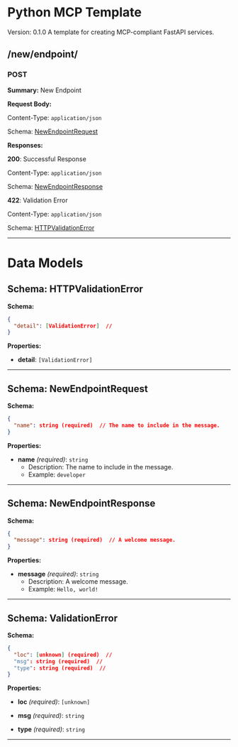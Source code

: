 # Python MCP Template
Version: 0.1.0
A template for creating MCP-compliant FastAPI services.

## /new/endpoint/

### POST

**Summary:** New Endpoint

**Request Body:**

Content-Type: `application/json`

Schema:
[NewEndpointRequest](#schema-newendpointrequest)

**Responses:**

**200**: Successful Response

Content-Type: `application/json`

Schema:
[NewEndpointResponse](#schema-newendpointresponse)

**422**: Validation Error

Content-Type: `application/json`

Schema:
[HTTPValidationError](#schema-httpvalidationerror)

---

# Data Models

## Schema: HTTPValidationError

**Schema:**
```json
{
  "detail": [ValidationError]  // 
}
```

**Properties:**

- **detail**: `[ValidationError]`

---

## Schema: NewEndpointRequest

**Schema:**
```json
{
  "name": string (required)  // The name to include in the message.
}
```

**Properties:**

- **name** *(required)*: `string`
  - Description: The name to include in the message.
  - Example: `developer`

---

## Schema: NewEndpointResponse

**Schema:**
```json
{
  "message": string (required)  // A welcome message.
}
```

**Properties:**

- **message** *(required)*: `string`
  - Description: A welcome message.
  - Example: `Hello, world!`

---

## Schema: ValidationError

**Schema:**
```json
{
  "loc": [unknown] (required)  // 
  "msg": string (required)  // 
  "type": string (required)  // 
}
```

**Properties:**

- **loc** *(required)*: `[unknown]`

- **msg** *(required)*: `string`

- **type** *(required)*: `string`

---

